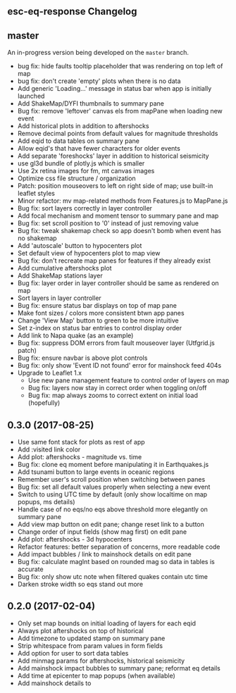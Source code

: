 esc-eq-response Changelog
-------------------------

## master

An in-progress version being developed on the `master` branch.

* bug fix: hide faults tooltip placeholder that was rendering on top left of map
* bug fix: don't create 'empty' plots when there is no data
* Add generic 'Loading...' message in status bar when app is initially launched
* Add ShakeMap/DYFI thumbnails to summary pane
* Bug fix: remove 'leftover' canvas els from mapPane when loading new event
* Add historical plots in addition to aftershocks
* Remove decimal points from default values for magnitude thresholds
* Add eqid to data tables on summary pane
* Allow eqid's that have fewer characters for older events
* Add separate 'foreshocks' layer in addition to historical seismicity
* use gl3d bundle of plotly.js which is smaller
* Use 2x retina images for fm, mt canvas images
* Optimize css file structure / organization
* Patch: position mouseovers to left on right side of map; use built-in leaflet styles
* Minor refactor: mv map-related methods from Features.js to MapPane.js
* Bug fix: sort layers correctly in layer controller
* Add focal mechanism and moment tensor to summary pane and map
* Bug fix: set scroll position to '0' instead of just removing value
* Bug fix: tweak shakemap check so app doesn't bomb when event has no shakemap
* Add 'autoscale' button to hypocenters plot
* Set default view of hypocenters plot to map view
* Bug fix: don't recreate map panes for features if they already exist
* Add cumulative aftershocks plot
* Add ShakeMap stations layer
* Bug fix: layer order in layer controller should be same as rendered on map
* Sort layers in layer controller
* Bug fix: ensure status bar displays on top of map pane
* Make font sizes / colors more consistent btwn app panes
* Change 'View Map' button to green to be more intuitive
* Set z-index on status bar entries to control display order
* Add link to Napa quake (as an example)
* Bug fix: suppress DOM errors from fault mouseover layer (Utfgrid.js patch)
* Bug fix: ensure navbar is above plot controls
* Bug fix: only show 'Event ID not found' error for mainshock feed 404s
* Upgrade to Leaflet 1.x
  - Use new pane management feature to control order of layers on map
  - Bug fix: layers now stay in correct order when toggling on/off
  - Bug fix: map always zooms to correct extent on initial load (hopefully)

## 0.3.0 (2017-08-25)

* Use same font stack for plots as rest of app
* Add :visited link color
* Add plot: aftershocks - magnitude vs. time
* Bug fix: clone eq moment before manipulating it in Earthquakes.js
* Add tsunami button to large events in oceanic regions
* Remember user's scroll position when switching between panes
* Bug fix: set all default values properly when selecting a new event
* Switch to using UTC time by default (only show localtime on map popups, ms details)
* Handle case of no eqs/no eqs above threshold more elegantly on summary pane
* Add view map button on edit pane; change reset link to a button
* Change order of input fields (show mag first) on edit pane
* Add plot: aftershocks - 3d hypocenters
* Refactor features: better separation of concerns, more readable code
* Add impact bubbles / link to mainshock details on edit pane
* Bug fix: calculate magInt based on rounded mag so data in tables is accurate
* Bug fix: only show utc note when filtered quakes contain utc time
* Darken stroke width so eqs stand out more

## 0.2.0 (2017-02-04)

* Only set map bounds on initial loading of layers for each eqid
* Always plot aftershocks on top of historical
* Add timezone to updated stamp on summary pane
* Strip whitespace from param values in form fields
* Add option for user to sort data tables
* Add minmag params for aftershocks, historical seismicity
* Add mainshock impact bubbles to summary pane; reformat eq details
* Add time at epicenter to map popups (when available)
* Add mainshock details to <title> tag
* Only set default values for mainshock if empty or new eqid entered by user
* Add Significant Earthquakes pulldown menu
* Fix for browser's back/fwd buttons to navigate between panes
* Add reset button / req'd fields text
* Move instructions to new help pane; update text
* Improve error handling, and error messages
* Add note when eq time at epicenter is not available in geojson feed
* Add distance / direction to mainshock field in summary tables
* Set map bounds to fully contain each feature layer as it is added
* Tweak colors so navbar is more prominent
* Right align columns (mag, distance, depth, binned totals) in tables for readability
* Use rupture length for calculating default params
* Move "Find Earthquake" links to instructions; add image showing Event Id
* More mobile friendly:
  - hide Leaflet zoom/attr controls; disable zoom when focusing form input
  - css tweaks: summary tables shorter, less R/L padding, etc.
  - hide location field in summary tables
* Bug fixes

## 0.1.0 (2016-11-02)

App is fully functional for Step 1 priorities and all known bugs squashed.

* Add css styles for page layout and map display, etc. and improve presentation
* Add title, description, instructions, etc to edit pane
* Add loading module to show loading progress, error messages
* Add html5 form validation
* Show mainshock details on edit pane
* Add listeners to aftershocks / historical form fields to trigger updates when changed
* Update url params / validate event id as user types
* Plot mainshock as top layer on map
* Allow scrollwheel zoom on map
* Add impact bubbles to map popups
* Add text descriptions to summary
* Add binned earthquake data to summary
* Add last aftershock to summary
* Reverse order of eqs in summary tables (newest first)
* Add earthquake count to layer names
* Bug fixes


## 0.0.0 (2016-10-13)

Initial release. Basic app structure / routing and (mostly) functionally
complete for Step 1 priorities.
